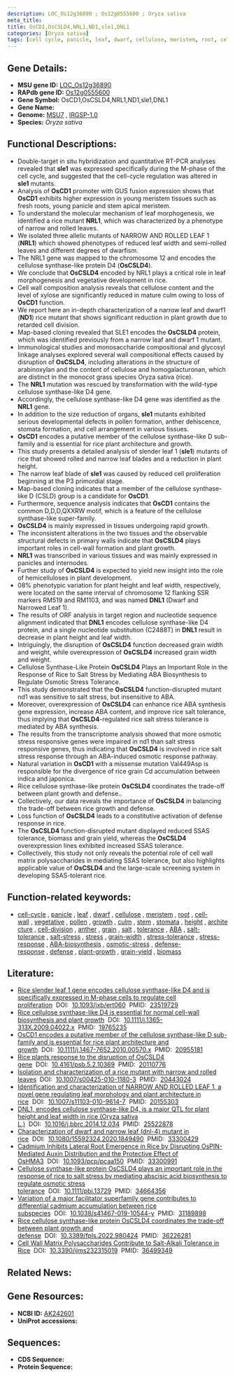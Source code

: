 ```yaml
---
description: LOC_Os12g36890 ; Os12g0555600 ; Oryza sativa
meta_title:
title: OsCD1,OsCSLD4,NRL1,ND1,sle1,DNL1
categories: [Oryza sativa]
tags: [cell cycle, panicle, leaf, dwarf, cellulose, meristem, root, cell wall, vegetative, pollen, growth, culm, stem, stomata, height, architecture, cell division, anther, grain, salt, tolerance,  ABA , salt tolerance, salt stress, stress, ABA, grain width, stress tolerance, stress response, ABA biosynthesis, osmotic stress, defense response, defense, plant growth, grain yield, biomass]
---
```


## Gene Details:
- **MSU gene ID:** [LOC_Os12g36890](http://rice.uga.edu/cgi-bin/ORF_infopage.cgi?orf=LOC_Os12g36890)  
- **RAPdb gene ID:** [Os12g0555600](https://rapdb.dna.affrc.go.jp/locus/?name=Os12g0555600)  
- **Gene Symbol:** OsCD1,OsCSLD4,NRL1,ND1,sle1,DNL1
- **Gene Name:**
- **Genome:**  [MSU7](http://rice.uga.edu/)&nbsp;,&nbsp;[IRGSP-1.0](https://rapdb.dna.affrc.go.jp/download/irgsp1.html)
- **Species:** *Oryza sativa*

## Functional Descriptions:
   - Double-target in situ hybridization and quantitative RT-PCR analyses revealed that **sle1** was expressed specifically during the M-phase of the cell cycle, and suggested that the cell-cycle regulation was altered in **sle1** mutants.
   - Analysis of **OsCD1** promoter with GUS fusion expression shows that **OsCD1** exhibits higher expression in young meristem tissues such as fresh roots, young panicle and stem apical meristem.
   - To understand the molecular mechanism of leaf morphogenesis, we identified a rice mutant **NRL1**, which was characterized by a phenotype of narrow and rolled leaves.
   - We isolated three allelic mutants of NARROW AND ROLLED LEAF 1 (**NRL1**) which showed phenotypes of reduced leaf width and semi-rolled leaves and different degrees of dwarfism.
   - The NRL1 gene was mapped to the chromosome 12 and encodes the cellulose synthase-like protein D4 (**OsCSLD4**).
   - We conclude that **OsCSLD4** encoded by NRL1 plays a critical role in leaf morphogenesis and vegetative development in rice.
   - Cell wall composition analysis reveals that cellulose content and the level of xylose are significantly reduced in mature culm owing to loss of **OsCD1** function.
   - We report here an in-depth characterization of a narrow leaf and dwarf1 (**ND1**) rice mutant that shows significant reduction in plant growth due to retarded cell division.
   - Map-based cloning revealed that SLE1 encodes the **OsCSLD4** protein, which was identified previously from a narrow leaf and dwarf 1 mutant.
   - Immunological studies and monosaccharide compositional and glycosyl linkage analyses explored several wall compositional effects caused by disruption of **OsCSLD4**, including alterations in the structure of arabinoxylan and the content of cellulose and homogalacturonan, which are distinct in the monocot grass species Oryza sativa (rice).
   - The **NRL1** mutation was rescued by transformation with the wild-type cellulose synthase-like D4 gene.
   - Accordingly, the cellulose synthase-like D4 gene was identified as the **NRL1** gene.
   - In addition to the size reduction of organs, **sle1** mutants exhibited serious developmental defects in pollen formation, anther dehiscence, stomata formation, and cell arrangement in various tissues.
   - **OsCD1** encodes a putative member of the cellulose synthase-like D sub-family and is essential for rice plant architecture and growth.
   - This study presents a detailed analysis of slender leaf 1 (**sle1**) mutants of rice that showed rolled and narrow leaf blades and a reduction in plant height.
   - The narrow leaf blade of **sle1** was caused by reduced cell proliferation beginning at the P3 primordial stage.
   - Map-based cloning indicates that a member of the cellulose synthase-like D (CSLD) group is a candidate for **OsCD1**.
   - Furthermore, sequence analysis indicates that **OsCD1** contains the common D,D,D,QXXRW motif, which is a feature of the cellulose synthase-like super-family.
   - **OsCSLD4** is mainly expressed in tissues undergoing rapid growth.
   - The inconsistent alterations in the two tissues and the observable structural defects in primary walls indicate that **OsCSLD4** plays important roles in cell-wall formation and plant growth.
   - **NRL1** was transcribed in various tissues and was mainly expressed in panicles and internodes.
   - Further study of **OsCSLD4** is expected to yield new insight into the role of hemicelluloses in plant development.
   - 08% phenotypic variation for plant height and leaf width, respectively, were located on the same interval of chromosome 12 flanking SSR markers RM519 and RM1103, and was named **DNL1** (Dwarf and Narrowed Leaf 1).
   - The results of ORF analysis in target region and nucleotide sequence alignment indicated that **DNL1** encodes cellulose synthase-like D4 protein, and a single nucleotide substitution (C2488T) in **DNL1** result in decrease in plant height and leaf width.
   - Intriguingly, the disruption of **OsCSLD4** function decreased grain width and weight, while overexpression of **OsCSLD4** increased grain width and weight.
   - Cellulose Synthase-Like Protein **OsCSLD4** Plays an Important Role in the Response of Rice to Salt Stress by Mediating ABA Biosynthesis to Regulate Osmotic Stress Tolerance.
   - This study demonstrated that the **OsCSLD4** function-disrupted mutant nd1 was sensitive to salt stress, but insensitive to ABA.
   - Moreover, overexpression of **OsCSLD4** can enhance rice ABA synthesis gene expression, increase ABA content, and improve rice salt tolerance, thus implying that **OsCSLD4**-regulated rice salt stress tolerance is mediated by ABA synthesis.
   - The results from the transcriptome analysis showed that more osmotic stress responsive genes were impaired in nd1 than salt stress responsive genes, thus indicating that **OsCSLD4** is involved in rice salt stress response through an ABA-induced osmotic response pathway.
   - Natural variation in **OsCD1** with a missense mutation Val449Asp is responsible for the divergence of rice grain Cd accumulation between indica and japonica.
   - Rice cellulose synthase-like protein **OsCSLD4** coordinates the trade-off between plant growth and defense..
   - Collectively, our data reveals the importance of **OsCSLD4** in balancing the trade-off between rice growth and defense.
   - Loss function of **OsCSLD4** leads to a constitutive activation of defense response in rice.
   - The **OsCSLD4** function-disrupted mutant displayed reduced SSAS tolerance, biomass and grain yield, whereas the **OsCSLD4** overexpression lines exhibited increased SSAS tolerance.
   - Collectively, this study not only reveals the potential role of cell wall matrix polysaccharides in mediating SSAS tolerance, but also highlights applicable value of **OsCSLD4** and the large-scale screening system in developing SSAS-tolerant rice.

## Function-related keywords:
   - [cell-cycle](/tags/cell-cycle/)&nbsp;,&nbsp;[panicle](/tags/panicle/)&nbsp;,&nbsp;[leaf](/tags/leaf/)&nbsp;,&nbsp;[dwarf](/tags/dwarf/)&nbsp;,&nbsp;[cellulose](/tags/cellulose/)&nbsp;,&nbsp;[meristem](/tags/meristem/)&nbsp;,&nbsp;[root](/tags/root/)&nbsp;,&nbsp;[cell-wall](/tags/cell-wall/)&nbsp;,&nbsp;[vegetative](/tags/vegetative/)&nbsp;,&nbsp;[pollen](/tags/pollen/)&nbsp;,&nbsp;[growth](/tags/growth/)&nbsp;,&nbsp;[culm](/tags/culm/)&nbsp;,&nbsp;[stem](/tags/stem/)&nbsp;,&nbsp;[stomata](/tags/stomata/)&nbsp;,&nbsp;[height](/tags/height/)&nbsp;,&nbsp;[architecture](/tags/architecture/)&nbsp;,&nbsp;[cell-division](/tags/cell-division/)&nbsp;,&nbsp;[anther](/tags/anther/)&nbsp;,&nbsp;[grain](/tags/grain/)&nbsp;,&nbsp;[salt](/tags/salt/)&nbsp;,&nbsp;[tolerance](/tags/tolerance/)&nbsp;,&nbsp;[ABA](/tags/ABA/)&nbsp;,&nbsp;[salt-tolerance](/tags/salt-tolerance/)&nbsp;,&nbsp;[salt-stress](/tags/salt-stress/)&nbsp;,&nbsp;[stress](/tags/stress/)&nbsp;,&nbsp;[grain-width](/tags/grain-width/)&nbsp;,&nbsp;[stress-tolerance](/tags/stress-tolerance/)&nbsp;,&nbsp;[stress-response](/tags/stress-response/)&nbsp;,&nbsp;[ABA-biosynthesis](/tags/ABA-biosynthesis/)&nbsp;,&nbsp;[osmotic-stress](/tags/osmotic-stress/)&nbsp;,&nbsp;[defense-response](/tags/defense-response/)&nbsp;,&nbsp;[defense](/tags/defense/)&nbsp;,&nbsp;[plant-growth](/tags/plant-growth/)&nbsp;,&nbsp;[grain-yield](/tags/grain-yield/)&nbsp;,&nbsp;[biomass](/tags/biomass/)

## Literature:
   - [Rice slender leaf 1 gene encodes cellulose synthase-like D4 and is specifically expressed in M-phase cells to regulate cell proliferation](https://www.doi.org/10.1093/jxb/ert060)&nbsp;&nbsp;DOI:&nbsp;&nbsp;[10.1093/jxb/ert060](https://www.doi.org/10.1093/jxb/ert060)&nbsp;&nbsp;PMID:&nbsp;&nbsp;[23519729](https://pubmed.ncbi.nlm.nih.gov/23519729/)
   - [Rice cellulose synthase-like D4 is essential for normal cell-wall biosynthesis and plant growth](https://www.doi.org/10.1111/j.1365-313X.2009.04022.x)&nbsp;&nbsp;DOI:&nbsp;&nbsp;[10.1111/j.1365-313X.2009.04022.x](https://www.doi.org/10.1111/j.1365-313X.2009.04022.x)&nbsp;&nbsp;PMID:&nbsp;&nbsp;[19765235](https://pubmed.ncbi.nlm.nih.gov/19765235/)
   - [OsCD1 encodes a putative member of the cellulose synthase-like D sub-family and is essential for rice plant architecture and growth](https://www.doi.org/10.1111/j.1467-7652.2010.00570.x)&nbsp;&nbsp;DOI:&nbsp;&nbsp;[10.1111/j.1467-7652.2010.00570.x](https://www.doi.org/10.1111/j.1467-7652.2010.00570.x)&nbsp;&nbsp;PMID:&nbsp;&nbsp;[20955181](https://pubmed.ncbi.nlm.nih.gov/20955181/)
   - [Rice plants response to the disruption of OsCSLD4 gene](https://www.doi.org/10.4161/psb.5.2.10369)&nbsp;&nbsp;DOI:&nbsp;&nbsp;[10.4161/psb.5.2.10369](https://www.doi.org/10.4161/psb.5.2.10369)&nbsp;&nbsp;PMID:&nbsp;&nbsp;[20110776](https://pubmed.ncbi.nlm.nih.gov/20110776/)
   - [Isolation and characterization of a rice mutant with narrow and rolled leaves](https://www.doi.org/10.1007/s00425-010-1180-3)&nbsp;&nbsp;DOI:&nbsp;&nbsp;[10.1007/s00425-010-1180-3](https://www.doi.org/10.1007/s00425-010-1180-3)&nbsp;&nbsp;PMID:&nbsp;&nbsp;[20443024](https://pubmed.ncbi.nlm.nih.gov/20443024/)
   - [Identification and characterization of NARROW AND ROLLED LEAF 1, a novel gene regulating leaf morphology and plant architecture in rice](https://www.doi.org/10.1007/s11103-010-9614-7)&nbsp;&nbsp;DOI:&nbsp;&nbsp;[10.1007/s11103-010-9614-7](https://www.doi.org/10.1007/s11103-010-9614-7)&nbsp;&nbsp;PMID:&nbsp;&nbsp;[20155303](https://pubmed.ncbi.nlm.nih.gov/20155303/)
   - [DNL1, encodes cellulose synthase-like D4, is a major QTL for plant height and leaf width in rice (Oryza sativa L.)](https://www.doi.org/10.1016/j.bbrc.2014.12.034)&nbsp;&nbsp;DOI:&nbsp;&nbsp;[10.1016/j.bbrc.2014.12.034](https://www.doi.org/10.1016/j.bbrc.2014.12.034)&nbsp;&nbsp;PMID:&nbsp;&nbsp;[25522878](https://pubmed.ncbi.nlm.nih.gov/25522878/)
   - [Characterization of dwarf and narrow leaf (dnl-4) mutant in rice](https://www.doi.org/10.1080/15592324.2020.1849490)&nbsp;&nbsp;DOI:&nbsp;&nbsp;[10.1080/15592324.2020.1849490](https://www.doi.org/10.1080/15592324.2020.1849490)&nbsp;&nbsp;PMID:&nbsp;&nbsp;[33300429](https://pubmed.ncbi.nlm.nih.gov/33300429/)
   - [Cadmium Inhibits Lateral Root Emergence in Rice by Disrupting OsPIN-Mediated Auxin Distribution and the Protective Effect of OsHMA3](https://www.doi.org/10.1093/pcp/pcaa150)&nbsp;&nbsp;DOI:&nbsp;&nbsp;[10.1093/pcp/pcaa150](https://www.doi.org/10.1093/pcp/pcaa150)&nbsp;&nbsp;PMID:&nbsp;&nbsp;[33300991](https://pubmed.ncbi.nlm.nih.gov/33300991/)
   - [Cellulose synthase-like protein OsCSLD4 plays an important role in the response of rice to salt stress by mediating abscisic acid biosynthesis to regulate osmotic stress tolerance](https://www.doi.org/10.1111/pbi.13729)&nbsp;&nbsp;DOI:&nbsp;&nbsp;[10.1111/pbi.13729](https://www.doi.org/10.1111/pbi.13729)&nbsp;&nbsp;PMID:&nbsp;&nbsp;[34664356](https://pubmed.ncbi.nlm.nih.gov/34664356/)
   - [Variation of a major facilitator superfamily gene contributes to differential cadmium accumulation between rice subspecies](https://www.doi.org/10.1038/s41467-019-10544-y)&nbsp;&nbsp;DOI:&nbsp;&nbsp;[10.1038/s41467-019-10544-y](https://www.doi.org/10.1038/s41467-019-10544-y)&nbsp;&nbsp;PMID:&nbsp;&nbsp;[31189898](https://pubmed.ncbi.nlm.nih.gov/31189898/)
   - [Rice cellulose synthase-like protein OsCSLD4 coordinates the trade-off between plant growth and defense](https://www.doi.org/10.3389/fpls.2022.980424)&nbsp;&nbsp;DOI:&nbsp;&nbsp;[10.3389/fpls.2022.980424](https://www.doi.org/10.3389/fpls.2022.980424)&nbsp;&nbsp;PMID:&nbsp;&nbsp;[36226281](https://pubmed.ncbi.nlm.nih.gov/36226281/)
   - [Cell Wall Matrix Polysaccharides Contribute to Salt-Alkali Tolerance in Rice](https://www.doi.org/10.3390/ijms232315019)&nbsp;&nbsp;DOI:&nbsp;&nbsp;[10.3390/ijms232315019](https://www.doi.org/10.3390/ijms232315019)&nbsp;&nbsp;PMID:&nbsp;&nbsp;[36499349](https://pubmed.ncbi.nlm.nih.gov/36499349/)

## Related News:

## Gene Resources:
- **NCBI ID:**  [AK242601](http://www.ncbi.nlm.nih.gov/nuccore/AK242601)
- **UniProt accessions:** [](https://www.uniprot.org/uniprotkb//entry)

## Sequences:
- **CDS Sequence:**
- **Protein Sequence:**

